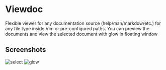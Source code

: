 # Viewdoc

Flexible viewer for any documentation source (help/man/markdow/etc.) for any file type inside Vim or pre-configured paths.
You can preview the documents and view the selected document with glow in floating window

## Screenshots

![select](https://user-images.githubusercontent.com/1681295/145674599-44f4f701-9090-4ba7-a6c0-558f16d28b6e.jpg)
![glow](https://user-images.githubusercontent.com/1681295/145674603-991e2ac7-e8eb-4269-afbd-da8bb7678302.jpg)
